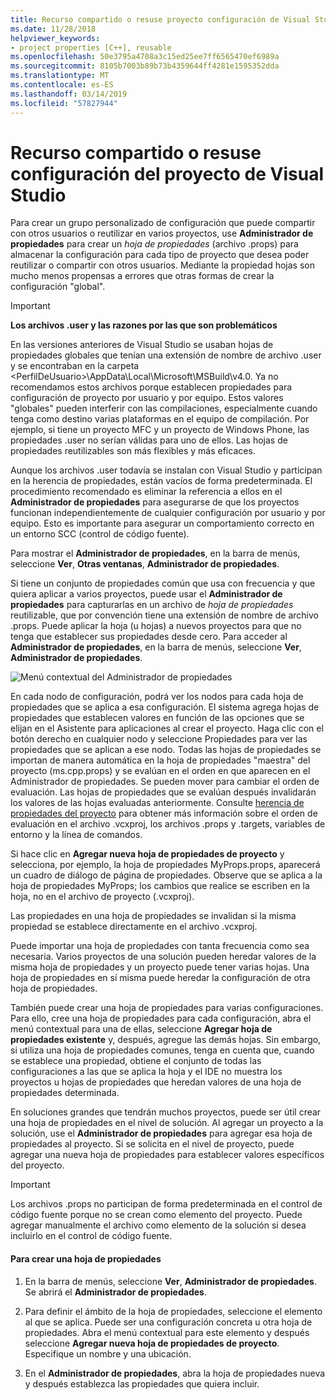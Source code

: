 ```yaml
---
title: Recurso compartido o resuse proyecto configuración de Visual Studio - C++
ms.date: 11/28/2018
helpviewer_keywords:
- project properties [C++], reusable
ms.openlocfilehash: 50e3795a4708a3c15ed25ee7ff6565470ef6989a
ms.sourcegitcommit: 8105b7003b89b73b4359644ff4281e1595352dda
ms.translationtype: MT
ms.contentlocale: es-ES
ms.lasthandoff: 03/14/2019
ms.locfileid: "57827944"
---
```

# <a name="share-or-resuse-visual-studio-project-settings"></a>Recurso compartido o resuse configuración del proyecto de Visual Studio

Para crear un grupo personalizado de configuración que puede compartir con otros usuarios o reutilizar en varios proyectos, use **Administrador de propiedades** para crear un *hoja de propiedades* (archivo .props) para almacenar la configuración para cada tipo de proyecto que desea poder reutilizar o compartir con otros usuarios. Mediante la propiedad hojas son mucho menos propensas a errores que otras formas de crear la configuración "global". 

> [!IMPORTANT]
> **Los archivos .user y las razones por las que son problemáticos**
>
> En las versiones anteriores de Visual Studio se usaban hojas de propiedades globales que tenían una extensión de nombre de archivo .user y se encontraban en la carpeta \<PerfilDeUsuario>\AppData\Local\Microsoft\MSBuild\v4.0\. Ya no recomendamos estos archivos porque establecen propiedades para configuración de proyecto por usuario y por equipo. Estos valores "globales" pueden interferir con las compilaciones, especialmente cuando tenga como destino varias plataformas en el equipo de compilación. Por ejemplo, si tiene un proyecto MFC y un proyecto de Windows Phone, las propiedades .user no serían válidas para uno de ellos. Las hojas de propiedades reutilizables son más flexibles y más eficaces.
>
> Aunque los archivos .user todavía se instalan con Visual Studio y participan en la herencia de propiedades, están vacíos de forma predeterminada. El procedimiento recomendado es eliminar la referencia a ellos en el **Administrador de propiedades** para asegurarse de que los proyectos funcionan independientemente de cualquier configuración por usuario y por equipo. Esto es importante para asegurar un comportamiento correcto en un entorno SCC (control de código fuente).

Para mostrar el **Administrador de propiedades**, en la barra de menús, seleccione **Ver**, **Otras ventanas**, **Administrador de propiedades**.

Si tiene un conjunto de propiedades común que usa con frecuencia y que quiera aplicar a varios proyectos, puede usar el **Administrador de propiedades** para capturarlas en un archivo de *hoja de propiedades* reutilizable, que por convención tiene una extensión de nombre de archivo .props. Puede aplicar la hoja (u hojas) a nuevos proyectos para que no tenga que establecer sus propiedades desde cero. Para acceder al **Administrador de propiedades**, en la barra de menús, seleccione **Ver**, **Administrador de propiedades**.

![Menú contextual del Administrador de propiedades](media/sharingnew.png "SharingNew")

En cada nodo de configuración, podrá ver los nodos para cada hoja de propiedades que se aplica a esa configuración. El sistema agrega hojas de propiedades que establecen valores en función de las opciones que se elijan en el Asistente para aplicaciones al crear el proyecto. Haga clic con el botón derecho en cualquier nodo y seleccione Propiedades para ver las propiedades que se aplican a ese nodo. Todas las hojas de propiedades se importan de manera automática en la hoja de propiedades "maestra" del proyecto (ms.cpp.props) y se evalúan en el orden en que aparecen en el Administrador de propiedades. Se pueden mover para cambiar el orden de evaluación. Las hojas de propiedades que se evalúan después invalidarán los valores de las hojas evaluadas anteriormente. Consulte [herencia de propiedades del proyecto](project-property-inheritance.md) para obtener más información sobre el orden de evaluación en el archivo .vcxproj, los archivos .props y .targets, variables de entorno y la línea de comandos.

Si hace clic en **Agregar nueva hoja de propiedades de proyecto** y selecciona, por ejemplo, la hoja de propiedades MyProps.props, aparecerá un cuadro de diálogo de página de propiedades. Observe que se aplica a la hoja de propiedades MyProps; los cambios que realice se escriben en la hoja, no en el archivo de proyecto (.vcxproj).

Las propiedades en una hoja de propiedades se invalidan si la misma propiedad se establece directamente en el archivo .vcxproj.

Puede importar una hoja de propiedades con tanta frecuencia como sea necesaria. Varios proyectos de una solución pueden heredar valores de la misma hoja de propiedades y un proyecto puede tener varias hojas. Una hoja de propiedades en sí misma puede heredar la configuración de otra hoja de propiedades.

También puede crear una hoja de propiedades para varias configuraciones. Para ello, cree una hoja de propiedades para cada configuración, abra el menú contextual para una de ellas, seleccione **Agregar hoja de propiedades existente** y, después, agregue las demás hojas. Sin embargo, si utiliza una hoja de propiedades comunes, tenga en cuenta que, cuando se establece una propiedad, obtiene el conjunto de todas las configuraciones a las que se aplica la hoja y el IDE no muestra los proyectos u hojas de propiedades que heredan valores de una hoja de propiedades determinada.

En soluciones grandes que tendrán muchos proyectos, puede ser útil crear una hoja de propiedades en el nivel de solución. Al agregar un proyecto a la solución, use el **Administrador de propiedades** para agregar esa hoja de propiedades al proyecto. Si se solicita en el nivel de proyecto, puede agregar una nueva hoja de propiedades para establecer valores específicos del proyecto.

> [!IMPORTANT]
> Los archivos .props no participan de forma predeterminada en el control de código fuente porque no se crean como elemento del proyecto. Puede agregar manualmente el archivo como elemento de la solución si desea incluirlo en el control de código fuente.

#### <a name="to-create-a-property-sheet"></a>Para crear una hoja de propiedades

1. En la barra de menús, seleccione **Ver**, **Administrador de propiedades**. Se abrirá el **Administrador de propiedades**.

2. Para definir el ámbito de la hoja de propiedades, seleccione el elemento al que se aplica. Puede ser una configuración concreta u otra hoja de propiedades. Abra el menú contextual para este elemento y después seleccione **Agregar nueva hoja de propiedades de proyecto**. Especifique un nombre y una ubicación.

3. En el **Administrador de propiedades**, abra la hoja de propiedades nueva y después establezca las propiedades que quiera incluir.
